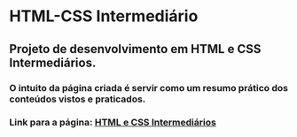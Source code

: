 # HTML-CSS Intermediário
## Projeto de desenvolvimento em HTML e CSS Intermediários.
### O intuito da página criada é servir como um **resumo prático** dos conteúdos vistos e praticados.
### **Link para a página**: [HTML e CSS Intermediários](https://lucasyule2212.github.io/HTML-CSS-Intermediario/)
